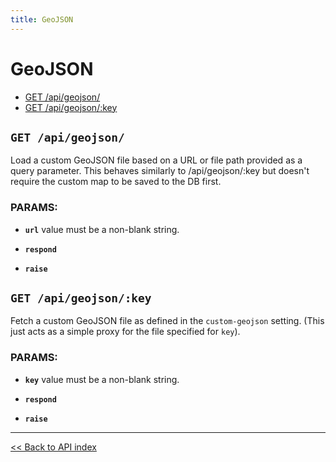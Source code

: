 ```yaml
---
title: GeoJSON
---
```


# GeoJSON

  - [GET /api/geojson/](#get-apigeojson)
  - [GET /api/geojson/:key](#get-apigeojsonkey)

## `GET /api/geojson/`

Load a custom GeoJSON file based on a URL or file path provided as a query parameter.
  This behaves similarly to /api/geojson/:key but doesn't require the custom map to be saved to the DB first.

### PARAMS:

*  **`url`** value must be a non-blank string.

*  **`respond`** 

*  **`raise`**

## `GET /api/geojson/:key`

Fetch a custom GeoJSON file as defined in the `custom-geojson` setting. (This just acts as a simple proxy for the
  file specified for `key`).

### PARAMS:

*  **`key`** value must be a non-blank string.

*  **`respond`** 

*  **`raise`**

---

[<< Back to API index](../api-documentation.md)